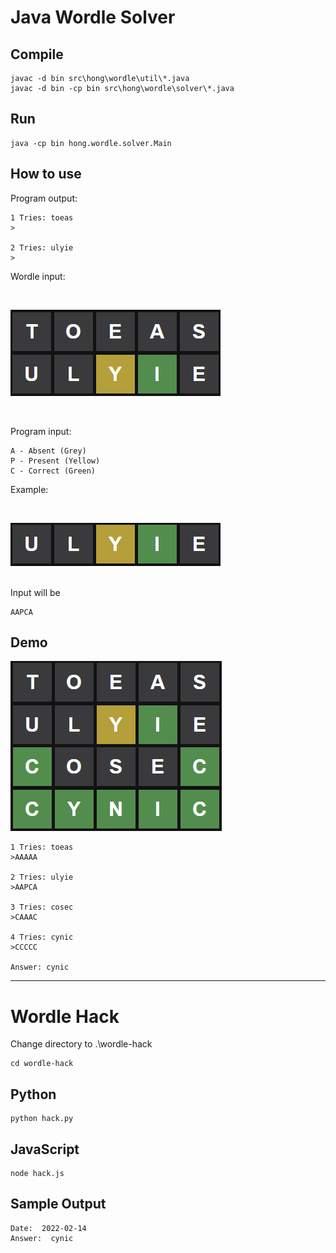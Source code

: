

# Java Wordle Solver

## Compile

```
javac -d bin src\hong\wordle\util\*.java
javac -d bin -cp bin src\hong\wordle\solver\*.java
```

## Run

```
java -cp bin hong.wordle.solver.Main
```

## How to use

Program output:
```
1 Tries: toeas
>

2 Tries: ulyie
>
```
Wordle input:

<br>

![](img/wordle-input.png)

<br>

Program input:
```
A - Absent (Grey)
P - Present (Yellow)
C - Correct (Green)
```
Example:

<br>

![](img/program-input-example.png)

<br>
Input will be

```
AAPCA
```


## Demo

![](img/wordle-demo.png)


```
1 Tries: toeas
>AAAAA

2 Tries: ulyie
>AAPCA

3 Tries: cosec
>CAAAC

4 Tries: cynic
>CCCCC

Answer: cynic
```

---

# Wordle Hack

Change directory to .\wordle-hack
```
cd wordle-hack
```

## Python

```
python hack.py
```

## JavaScript

```
node hack.js
```

## Sample Output

```
Date:  2022-02-14
Answer:  cynic
```